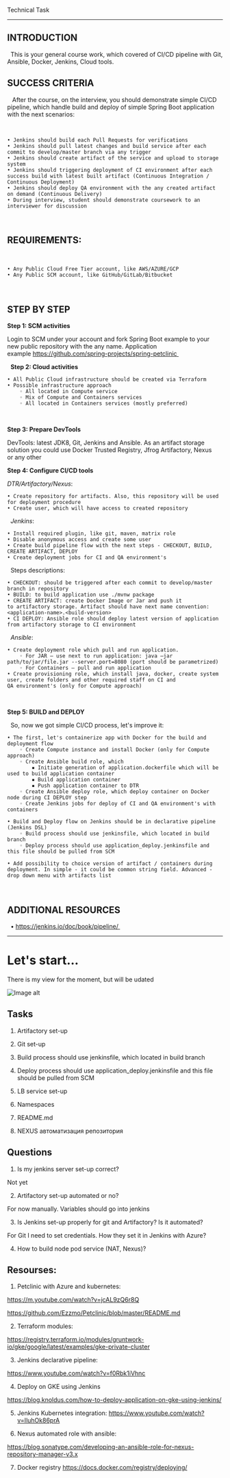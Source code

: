 Technical Task

---
## INTRODUCTION 

 
This is your general course work, which covered of CI/CD pipeline with Git, Ansible, Docker, Jenkins, Cloud tools. 

## SUCCESS CRITERIA 

  
After the course, on the interview, you should demonstrate simple CI/CD pipeline, which handle build and deploy of simple Spring Boot application with the next scenarios: 

 

    • Jenkins should build each Pull Requests for verifications
    • Jenkins should pull latest changes and build service after each commit to develop/master branch via any trigger 
    • Jenkins should create artifact of the service and upload to storage system 
    • Jenkins should triggering deployment of CI environment after each success build with latest built artifact (Continuous Integration / Continuous Deployment) 
    • Jenkins should deploy QA environment with the any created artifact on demand (Continuous Delivery) 
    • During interview, student should demonstrate coursework to an interviewer for discussion 

 
## REQUIREMENTS: 
 

    • Any Public Cloud Free Tier account, like AWS/AZURE/GCP
    • Any Public SCM account, like GitHub/GitLab/Bitbucket  
 
## STEP BY STEP
**Step 1: SCM activities**

Login to SCM under your account and fork Spring Boot example to your new public repository with the any name. Application example https://github.com/spring-projects/spring-petclinic 

 
**Step 2: Cloud activities** 

    • All Public Cloud infrastructure should be created via Terraform 
    • Possible infrastructure approach 
        ◦ All located in Compute service 
        ◦ Mix of Compute and Containers services 
        ◦ All located in Containers services (mostly preferred) 
 

**Step 3: Prepare DevTools** 

DevTools: latest JDK8, Git, Jenkins and Ansible. As an artifact storage solution you could use Docker Trusted Registry, Jfrog Artifactory, Nexus or any other 
 

**Step 4: Configure CI/CD tools** 
 

*DTR/Artifactory/Nexus*: 
 

    • Create repository for artifacts. Also, this repository will be used for deployment procedure 
    • Create user, which will have access to created repository 
 
*Jenkins*: 
 

    • Install required plugin, like git, maven, matrix role 
    • Disable anonymous access and create some user 
    • Create build pipeline flow with the next steps - CHECKOUT, BUILD, CREATE ARTIFACT, DEPLOY 
    • Create deployment jobs for CI and QA environment's 
 
Steps descriptions: 
 

    • CHECKOUT: should be triggered after each commit to develop/master branch in repository 
    • BUILD: to build application use ./mvnw package 
    • CREATE ARTIFACT: create Docker Image or Jar and push it to artifactory storage. Artifact should have next name convention: <application-name>.<build-version> 
    • CI DEPLOY: Ansible role should deploy latest version of application from artifactory storage to CI environment 
 
*Ansible*: 

    • Create deployment role which pull and run application. 
        ◦ For JAR – use next to run application: java –jar path/to/jar/file.jar --server.port=8080 (port should be parametrized) 
        ◦ For Containers – pull and run application 
    • Create provisioning role, which install java, docker, create system user, create folders and other required staff on CI and QA environment's (only for Compute approach) 
 

**Step 5: BUILD and DEPLOY** 

 
So, now we got simple CI/CD process, let's improve it: 
 

    • The first, let's containerize app with Docker for the build and deployment flow 
        ◦ Create Compute instance and install Docker (only for Compute approach) 
        ◦ Create Ansible build role, which 
            ▪ Initiate generation of application.dockerfile which will be used to build application container 
            ▪ Build application container 
            ▪ Push application container to DTR 
        ◦ Create Ansible deploy role, which deploy container on Docker node during CI DEPLOY step 
        ◦ Create Jenkins jobs for deploy of CI and QA environment's with containers 

    • Build and Deploy flow on Jenkins should be in declarative pipeline (Jenkins DSL) 
        ◦ Build process should use jenkinsfile, which located in build branch 
        ◦ Deploy process should use application_deploy.jenkinsfile and this file should be pulled from SCM 

    • Add possibility to choice version of artifact / containers during deployment. In simple - it could be common string field. Advanced - drop down menu with artifacts list 
 
## ADDITIONAL RESOURCES 

 
    • https://jenkins.io/doc/book/pipeline/ 

---

# Let's start...
There is my view for the moment, but will be udated

![Image alt](./images/1.png)


## Tasks
1. Artifactory set-up

2. Git set-up

3. Build process should use jenkinsfile, which located in build branch 

4. Deploy process should use application_deploy.jenkinsfile and this file should be pulled from SCM 

5. LB service set-up

6. Namespaces
7. README.md
8. NEXUS автоматизация репозитория
## Questions
1. Is my jenkins server set-up correct?

Not yet

2. Artifactory set-up automated or no?

For now manually. Variables should go into jenkins

3. Is Jenkins set-up properly for git and Artifactory? Is it automated?

For Git I need to set credentials. How they set it in Jenkins with Azure?

4. How to build node pod service (NAT, Nexus)?

## Resourses:
1. Petclinic with Azure and kubernetes:

https://m.youtube.com/watch?v=jcAL9zQ6r8Q

https://github.com/Ezzmo/Petclinic/blob/master/README.md

2. Terraform modules: 

https://registry.terraform.io/modules/gruntwork-io/gke/google/latest/examples/gke-private-cluster

3. Jenkins declarative pipeline:

https://www.youtube.com/watch?v=f0Rbk1iVhnc

4. Deploy on GKE using Jenkins

https://blog.knoldus.com/how-to-deploy-application-on-gke-using-jenkins/

5. Jenkins Kubernetes integration:
https://www.youtube.com/watch?v=IluhOk86prA

6. Nexus automated role with ansible:

https://blog.sonatype.com/developing-an-ansible-role-for-nexus-repository-manager-v3.x

7. Docker registry
https://docs.docker.com/registry/deploying/